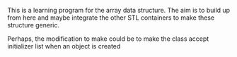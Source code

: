 This is a learning program for the array data structure.
The aim is to build up from here and maybe integrate the other
STL containers to make these structure generic.

Perhaps, the modification to make could be to make the class accept
initializer list when an object is created
